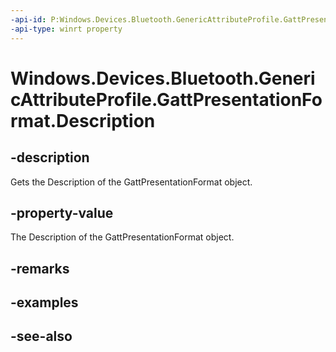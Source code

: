 ```yaml
---
-api-id: P:Windows.Devices.Bluetooth.GenericAttributeProfile.GattPresentationFormat.Description
-api-type: winrt property
---
```


<!-- Property syntax
public ushort Description { get; }
-->

# Windows.Devices.Bluetooth.GenericAttributeProfile.GattPresentationFormat.Description

## -description
Gets the Description of the GattPresentationFormat object.

## -property-value
The Description of the GattPresentationFormat object.

## -remarks

## -examples

## -see-also
